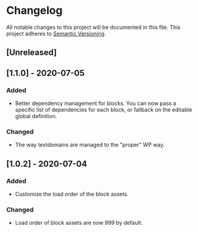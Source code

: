 # Changelog

All notable changes to this project will be documented in this file. This project adheres to [Semantic Versioning](https://semver.org/spec/v2.0.0.html).

## [Unreleased]

## [1.1.0] - 2020-07-05

### Added
- Better dependency management for blocks. You can now pass a specific list of dependencies for each block, or fallback on the editable global definition.

### Changed
- The way textdomains are managed to the "proper" WP way.

## [1.0.2] - 2020-07-04

### Added
- Customize the load order of the block assets.

### Changed
- Load order of block assets are now 999 by default.
